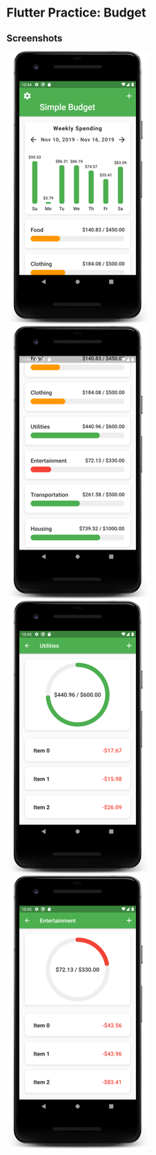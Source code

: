 # Flutter Practice: Budget

## Screenshots

![Screenshot One](/docs/one.png)
![Screenshot Two](/docs/two.png)
![Screenshot Three](/docs/three.png)
![Screenshot Four](/docs/four.png)
